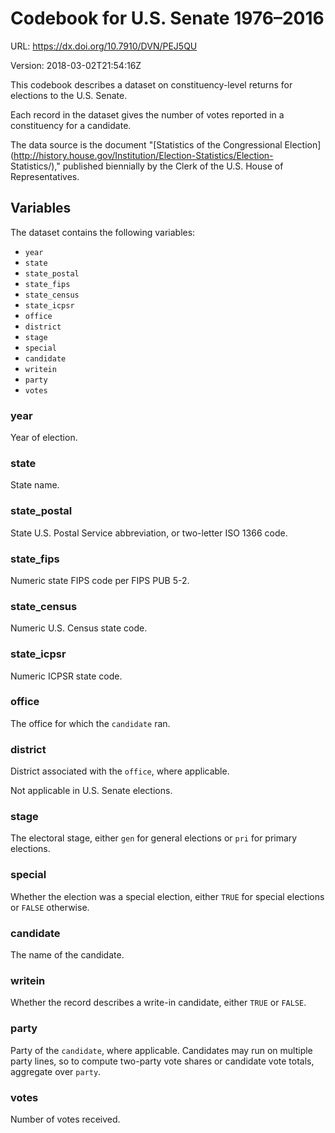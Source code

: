 # Codebook for U.S. Senate 1976–2016

URL: https://dx.doi.org/10.7910/DVN/PEJ5QU

Version: 2018-03-02T21:54:16Z

This codebook describes a dataset on constituency-level returns for elections
to the U.S. Senate.

Each record in the dataset gives the number of votes reported in a constituency
for a candidate.

The data source is the document "[Statistics of the Congressional
Election](http://history.house.gov/Institution/Election-Statistics/Election-
Statistics/)," published biennially by the Clerk of the U.S. House of
Representatives.

## Variables

The dataset contains the following variables:

- `year`
- `state`
- `state_postal`
- `state_fips`
- `state_census`
- `state_icpsr`
- `office`
- `district`
- `stage`
- `special`
- `candidate`
- `writein`
- `party`
- `votes`


### year

Year of election.



### state

State name.



### state_postal

State U.S. Postal Service abbreviation, or two-letter ISO 1366 code.



### state_fips

Numeric state FIPS code per FIPS PUB 5-2.



### state_census

Numeric U.S. Census state code.



### state_icpsr

Numeric ICPSR state code.



### office

The office for which the `candidate` ran.



### district

District associated with the `office`, where applicable.

Not applicable in U.S. Senate elections.


### stage

The electoral stage, either `gen` for general elections or `pri` for primary
elections.



### special

Whether the election was a special election, either `TRUE` for special
elections or `FALSE` otherwise.



### candidate

The name of the candidate.



### writein

Whether the record describes a write-in candidate, either `TRUE` or `FALSE`.



### party

Party of the `candidate`, where applicable. Candidates may run on multiple
party lines, so to compute two-party vote shares or candidate vote totals,
aggregate over `party`.



### votes

Number of votes received.
